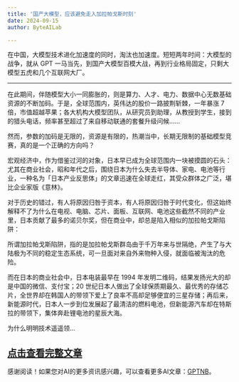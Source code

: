 ```yaml
---
title: '国产大模型，应该避免走入加拉帕戈斯时刻'
date: 2024-09-15
author: ByteAILab

---
```


在中国，大模型技术进化加速度的同时，淘汰也加速度。短短两年时间：大模型的战争，就从 GPT 一马当先，到国产大模型百模大战，再到行业格局固定，只剩大模型五虎和几个互联网大厂。

---
在此期间，伴随模型大小一同膨胀的，则是算力、人才、电力、数据中心无数基础资源的不断加码。于是，全球范围内，英伟达的股价一路披荆斩棘，一年暴涨 7 倍，市值超越苹果；各大机构大模型团队，从研究员到助理，从教授到学生，接到的猎头电话，频率甚至超过了来自移动联通的套餐升级问候……

然而，参数的加码是无限的，资源是有限的，热潮当中，长期无限制的基础模型竞赛，真的是一个正确的方向吗？

宏观经济中，作为借鉴过河的对象，日本早已成为全球范围内一块被摸圆的石头：尤其在商业社会，昭和年代之后，围绕日本为什么失去半导体、家电、电池等行业，一种名为「日本产业反思体」的文章迅速在全球走红，其受众群体之广泛，堪比企业家版《意林》。

对于历史的错过，有人将原因归咎于资本，有人将原因归咎于时代变化，但这始终解释不了为什么在电视、电脑、芯片、面板、互联网、电池这些截然不同的产业里，日本贡献了最多的诺贝尔奖，但在商业中，却总是陷入相似的加拉帕戈斯陷阱：

所谓加拉帕戈斯陷阱，指的是加拉帕戈斯群岛由于千万年来与世隔绝，产生了与大陆极为不同的稳定生态系统，可一旦面对来自外来物种入侵，就面临被淘汰的危险。

而在日本的商业社会中，日本电装最早在 1994 年发明二维码，结果发扬光大的却是中国的微信、支付宝；20 世纪日本人做出了全球保质期最久、最优秀的存储芯片，全世界却在韩国人的带领下爱上了良率不高却足够便宜的三星存储；再后来，新能源时代，日本人一步到位发展起了最清洁的燃料电池，但新能源汽车却在特斯拉的带领下，集体奔赴锂电池的星辰大海。

为什么明明技术遥遥领...

[点击查看完整文章](https://www.aixinzhijie.com/article/6846706)
---
感谢阅读！如果您对AI的更多资讯感兴趣，可以查看更多AI文章：[GPTNB](https://gptnb.com)。